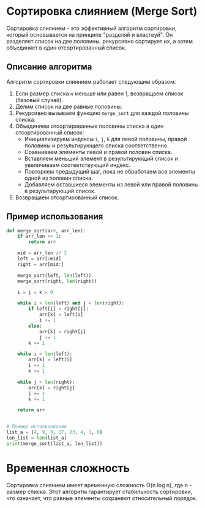 # Сортировка слиянием (Merge Sort)

Сортировка слиянием - это эффективный алгоритм сортировки, который основывается на принципе "разделяй и властвуй". Он разделяет список на две половины, рекурсивно сортирует их, а затем объединяет в один отсортированный список.

## Описание алгоритма

Алгоритм сортировки слиянием работает следующим образом:

1. Если размер списка `n` меньше или равен 1, возвращаем список (базовый случай).
2. Делим список на две равные половины.
3. Рекурсивно вызываем функцию `merge_sort` для каждой половины списка.
4. Объединяем отсортированные половины списка в один отсортированный список:
   - Инициализируем индексы `i`, `j`, `k` для левой половины, правой половины и результирующего списка соответственно.
   - Сравниваем элементы левой и правой половин списка.
   - Вставляем меньший элемент в результирующий список и увеличиваем соответствующий индекс.
   - Повторяем предыдущий шаг, пока не обработаем все элементы одной из половин списка.
   - Добавляем оставшиеся элементы из левой или правой половины в результирующий список.
5. Возвращаем отсортированный список.

## Пример использования

```python
def merge_sort(arr, arr_len):
    if arr_len <= 1:
        return arr

    mid = arr_len // 2
    left = arr[:mid]
    right = arr[mid:]

    merge_sort(left, len(left))
    merge_sort(right, len(right))

    i = j = k = 0

    while i < len(left) and j < len(right):
        if left[i] < right[j]:
            arr[k] = left[i]
            i += 1
        else:
            arr[k] = right[j]
            j += 1
        k += 1

    while i < len(left):
        arr[k] = left[i]
        i += 1
        k += 1

    while j < len(right):
        arr[k] = right[j]
        j += 1
        k += 1

    return arr


# Пример использования
list_a = [4, 9, 0, 17, 23, 4, 1, 0]
len_list = len(list_a)
print(merge_sort(list_a, len_list))
```

# Временная сложность
Сортировка слиянием имеет временную сложность O(n log n), где n - размер списка. Этот алгоритм гарантирует стабильность сортировки, что означает, что равные элементы сохраняют относительный порядок.
